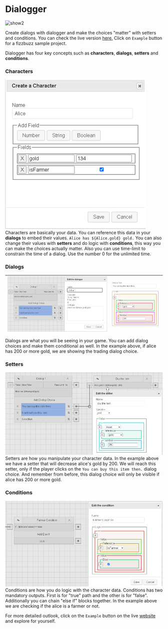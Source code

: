 # Dialogger
![show2](./showcase/intro.gif)  

Create dialogs with dialogger and make the choices "matter" with setters and conditions. You can check the live version [here.](https://dialogger.netlify.app/) Click on ``Example`` button for a fizzbuzz sample project.  



Dialogger has four key concepts such as **characters**, **dialogs**, **setters** and **conditions**.

### Characters
![show2](./showcase/chars.png)  
Characters are basically your data. You can reference this data in your **dialogs** to embed their values. ``Alice has ${Alice.gold} gold.`` You can also change their values with **setters** and do logic with **conditions**, this way you can make the choices actually matter. Also you can use time-limit to constrain the time of a dialog. Use the number 0 for the unlimited time.

### Dialogs
|![show1](./showcase/dialog.png)|![show2](./showcase/conditional.png)|
|--|--|  

Dialogs are what you will be seeing in your game. You can add dialog choices and make them conditional as well. In the example above, if alice has 200 or more gold, we are showing the trading dialog choice.

### Setters
![show2](./showcase/setter.png)  
Setters are how you manipulate your character data. In the example above we have a setter that will decrease alice's gold by 200. We will reach this setter, only if the player clicks on the ``You can buy this item then.`` dialog choice. And remember from before, this dialog choice will only be visible if alice has 200 or more gold.

### Conditions
![show2](./showcase/condition.png)  
Conditions are how you do logic with the character data. Conditions has two mandatory outputs. First is for "true" path and the other is for "false". Additionally you can chain "else if" blocks together. In the example above we are checking if the alice is a farmer or not.  


For more detailed outlook, click on the ``Example`` button on the live [website](https://dialogger.netlify.app/) and explore for yourself.  
